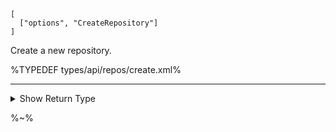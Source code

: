 ```## async create => Repository
[
  ["options", "CreateRepository"]
]
```

Create a new repository.

%TYPEDEF types/api/repos/create.xml%

---

<details>
<summary>Show Return Type</summary>

%TYPEDEF types/api/repos/Repository.xml%
</details>

%~%